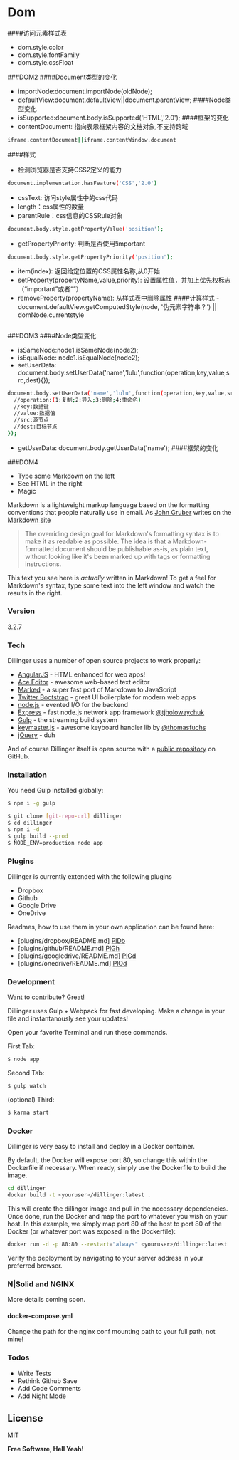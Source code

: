 # Dom
####访问元素样式表
- dom.style.color
- dom.style.fontFamily
- dom.style.cssFloat

###DOM2
####Document类型的变化
- importNode:document.importNode(oldNode);
- defaultView:document.defaultView||document.parentView;
####Node类型变化
- isSupported:document.body.isSupported('HTML','2.0');
####框架的变化
- contentDocument: 指向表示框架内容的文档对象,不支持跨域
```sh
iframe.contentDocument||iframe.contentWindow.document
```
####样式
- 检测浏览器是否支持CSS2定义的能力
```sh
document.implementation.hasFeature('CSS','2.0')
```
- cssText: 访问style属性中的css代码
- length：css属性的数量
- parentRule：css信息的CSSRule对象
```sh
document.body.style.getPropertyValue('position');
```
- getPropertyPriority: 判断是否使用!important
```sh
document.body.style.getPropertyPriority('position');
```
- item(index): 返回给定位置的CSS属性名称,从0开始
- setProperty(propertyName,value,priority): 设置属性值，并加上优先权标志（“important”或者“”）
- removeProperty(propertyName): 从样式表中删除属性
####计算样式
-document.defaultView.getComputedStyle(node, '伪元素字符串？') || domNode.currentstyle
```sh

```

###DOM3
####Node类型变化
  - isSameNode:node1.isSameNode(node2);
  - isEqualNode: node1.isEqualNode(node2);
  - setUserData: document.body.setUserData('name','lulu',function(operation,key,value,src,dest){});
  ```sh
  document.body.setUserData('name','lulu',function(operation,key,value,src,dest){
    //operation:(1:复制;2:导入;3:删除;4:重命名)
    //key:数据键
    //value:数据值
    //src:源节点
    //dest:目标节点
  });
  ```
  - getUserData: document.body.getUserData('name');
####框架的变化

###DOM4



  - Type some Markdown on the left
  - See HTML in the right
  - Magic

Markdown is a lightweight markup language based on the formatting conventions that people naturally use in email.  As [John Gruber] writes on the [Markdown site][df1]

> The overriding design goal for Markdown's
> formatting syntax is to make it as readable
> as possible. The idea is that a
> Markdown-formatted document should be
> publishable as-is, as plain text, without
> looking like it's been marked up with tags
> or formatting instructions.

This text you see here is *actually* written in Markdown! To get a feel for Markdown's syntax, type some text into the left window and watch the results in the right.

### Version
3.2.7

### Tech

Dillinger uses a number of open source projects to work properly:

* [AngularJS] - HTML enhanced for web apps!
* [Ace Editor] - awesome web-based text editor
* [Marked] - a super fast port of Markdown to JavaScript
* [Twitter Bootstrap] - great UI boilerplate for modern web apps
* [node.js] - evented I/O for the backend
* [Express] - fast node.js network app framework [@tjholowaychuk]
* [Gulp] - the streaming build system
* [keymaster.js] - awesome keyboard handler lib by [@thomasfuchs]
* [jQuery] - duh

And of course Dillinger itself is open source with a [public repository][dill]
 on GitHub.

### Installation

You need Gulp installed globally:

```sh
$ npm i -g gulp
```

```sh
$ git clone [git-repo-url] dillinger
$ cd dillinger
$ npm i -d
$ gulp build --prod
$ NODE_ENV=production node app
```

### Plugins

Dillinger is currently extended with the following plugins

* Dropbox
* Github
* Google Drive
* OneDrive

Readmes, how to use them in your own application can be found here:

* [plugins/dropbox/README.md] [PlDb]
* [plugins/github/README.md] [PlGh]
* [plugins/googledrive/README.md] [PlGd]
* [plugins/onedrive/README.md] [PlOd]

### Development

Want to contribute? Great!

Dillinger uses Gulp + Webpack for fast developing.
Make a change in your file and instantanously see your updates!

Open your favorite Terminal and run these commands.

First Tab:
```sh
$ node app
```

Second Tab:
```sh
$ gulp watch
```

(optional) Third:
```sh
$ karma start
```

### Docker
Dillinger is very easy to install and deploy in a Docker container.

By default, the Docker will expose port 80, so change this within the Dockerfile if necessary. When ready, simply use the Dockerfile to build the image. 

```sh
cd dillinger
docker build -t <youruser>/dillinger:latest .
```
This will create the dillinger image and pull in the necessary dependencies. Once done, run the Docker and map the port to whatever you wish on your host. In this example, we simply map port 80 of the host to port 80 of the Docker (or whatever port was exposed in the Dockerfile):

```sh
docker run -d -p 80:80 --restart="always" <youruser>/dillinger:latest
```

Verify the deployment by navigating to your server address in your preferred browser.

### N|Solid and NGINX

More details coming soon.

#### docker-compose.yml

Change the path for the nginx conf mounting path to your full path, not mine!

### Todos

 - Write Tests
 - Rethink Github Save
 - Add Code Comments
 - Add Night Mode

License
----

MIT


**Free Software, Hell Yeah!**

[//]: # (These are reference links used in the body of this note and get stripped out when the markdown processor does its job. There is no need to format nicely because it shouldn't be seen. Thanks SO - http://stackoverflow.com/questions/4823468/store-comments-in-markdown-syntax)


   [dill]: <https://github.com/joemccann/dillinger>
   [git-repo-url]: <https://github.com/joemccann/dillinger.git>
   [john gruber]: <http://daringfireball.net>
   [@thomasfuchs]: <http://twitter.com/thomasfuchs>
   [df1]: <http://daringfireball.net/projects/markdown/>
   [marked]: <https://github.com/chjj/marked>
   [Ace Editor]: <http://ace.ajax.org>
   [node.js]: <http://nodejs.org>
   [Twitter Bootstrap]: <http://twitter.github.com/bootstrap/>
   [keymaster.js]: <https://github.com/madrobby/keymaster>
   [jQuery]: <http://jquery.com>
   [@tjholowaychuk]: <http://twitter.com/tjholowaychuk>
   [express]: <http://expressjs.com>
   [AngularJS]: <http://angularjs.org>
   [Gulp]: <http://gulpjs.com>

   [PlDb]: <https://github.com/joemccann/dillinger/tree/master/plugins/dropbox/README.md>
   [PlGh]:  <https://github.com/joemccann/dillinger/tree/master/plugins/github/README.md>
   [PlGd]: <https://github.com/joemccann/dillinger/tree/master/plugins/googledrive/README.md>
   [PlOd]: <https://github.com/joemccann/dillinger/tree/master/plugins/onedrive/README.md>

